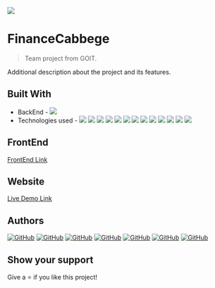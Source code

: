 ![](https://img.shields.io/badge/%D0%A1%D0%B5%D1%81%D1%82%D1%80%D0%B8%D0%BD%D1%81%D1%82%D0%B2%D0%BE%D0%9A%D0%BE%D0%B4%D0%B0-teal)

# FinanceCabbege

> Team project from GOIT.

Additional description about the project and its features.

## Built With

- BackEnd - ![](https://img.shields.io/badge/Node.js-teal)
- Technologies used - ![](https://img.shields.io/badge/Express-teal)
  ![](https://img.shields.io/badge/Mongoose-teal)
  ![](https://img.shields.io/badge/Swagger-teal)
  ![](https://img.shields.io/badge/Cors-teal)
  ![](https://img.shields.io/badge/Bcrypt-teal)
  ![](https://img.shields.io/badge/Dotenv-teal)
  ![](https://img.shields.io/badge/Gravatar-teal)
  ![](https://img.shields.io/badge/Http-errors-teal)
  ![](https://img.shields.io/badge/Joi-teal)
  ![](https://img.shields.io/badge/Morgan-teal)
  ![](https://img.shields.io/badge/Nanoid-teal)
  ![](https://img.shields.io/badge/Query-string-teal)
  ![](https://img.shields.io/badge/Nodemont-teal)

## FrontEnd

[FrontEnd Link](https://github.com/Sima7777/group-6-project)

## Website

[Live Demo Link](https://kapusta-group-6-project.netlify.app)

## Authors

<a href="https://github.com/Sima7777/group-6-project/graphs/contributors"></a>

<a align="center" href="https://github.com/veraivaniuk">![GitHub](https://img.shields.io/badge/-VeraIvaniuk-05122A?style=flat&logo=github)</a>
<a align="center" href="https://github.com/Ivanka1991">![GitHub](https://img.shields.io/badge/-IvankaBuravetska-05122A?style=flat&logo=github)</a>
<a align="center" href="https://github.com/AlexeyGrk">![GitHub](https://img.shields.io/badge/-AlexeyGrk-05122A?style=flat&logo=github)</a>
<a align="center" href="https://github.com/NataliiaChernieva">![GitHub](https://img.shields.io/badge/-NataliiaChernieva-05122A?style=flat&logo=github)</a>
<a align="center" href="https://github.com/Kateryna993">![GitHub](https://img.shields.io/badge/-KaterynaDem4enko-05122A?style=flat&logo=github)</a>
<a align="center" href="https://github.com/Sima7777">![GitHub](https://img.shields.io/badge/-AlecsandrSimakov-05122A?style=flat&logo=github)</a>
<a align="center" href="https://github.com/ichyryk">![GitHub](https://img.shields.io/badge/-IrynaChyryk-05122A?style=flat&logo=github)</a>

## Show your support

Give a ⭐️ if you like this project!
